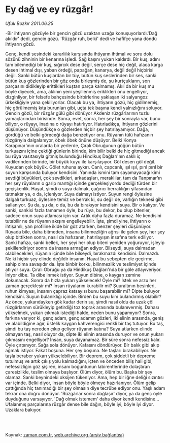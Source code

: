 # Ey dağ ve ey rüzgâr!

*Ufuk Bozkır 2011.06.25*

<td class="columnist-detail">
<p>-Bir ihtiyarın gözüyle bir gencin gözü uzaktan uzağa konuşuyorlardı.'Dağ akıldır' dedi, gencin gözü. 'Rüzgâr ruh, belki' dedi ve hafifçe yana döndü ihtiyarın gözü.</p>
<p>
<div id="haberMetinDiv">
<p>Genç, kendi sesindeki kararlılık karşısında ihtiyarın ihtimal ve soru dolu sözünü zihninin bir kenarına işledi. Sağ kaşını yukarı kaldırdı. Bir kuş, adını tam bilemediği bir kuş, sığırcık dese değil, serçe dese hiç değil, alaca karga desen ihtimal dışı, yaban ördeği, papağan, kanarya, değil değil hiçbirisi değil. Sanki bütün kuşlardan bir tüy, bütün kuş seslerinden bir ses, sanki bütün kuş gözlerinden bir göz onda birleşmiş de, şu kurtçukların, son parçasını didikleyip erittikleri kuştan parça kalmamış. Akıl da bir kuş mu böyle diyecek, ama, aklının yeni yeşillenmiş eriklikleri onu engelliyor, dizginliyor, bir felsefe bahçesinde birbirlerine yaklaşan iki salyangoz ürkekliğiyle yana çekiliyorlar. Olacak bu ya, ihtiyarın gözü, hiç gidilmemiş, hiç görülmemiş kıta burunları gibi, uçta tek başına kendi yalnızlığını soluyor. Gencin gözü, bir rüzgâr gülü gibi dönüyor Akdeniz rüzgârlarının tuzlu yamaçlarından birisinde. Sonra, evet, sonra, her şey bir sonrayla var, bunu biliyor, o rüyayı, inadına o rüyayı hatırlıyor. Hatırladıkça, ihtiyarın gözlerini düşünüyor. Düşündükçe o gözlerden hiçbir şey hatırlayamıyor. Dağa, gördüğü ve belki göreceği dağa benzetiyor onu. Rüyanın tülü hafızanın rüzgârıyla dalgalanıyor, öbek öbek önüne düşüyor. Belki Konya Karapınar'ının oralarda bir yerlerde, Çıralı Obruğunun göğün bütün turkuazını içine çektiği günlerin birinde, kim bilir belki de hiç gitmediği ancak bu rüya vasıtasıyla gitmiş bulunduğu Hindikuş Dağları'nın saklı iç vadilerinden birinde, bir büyük kuyu ile karşılaşıyor. Göl desen göl değil. Kuyudan çok büyük. Gölet ruhuna aykırı. Canlı, capcanlı, ışıl ışıl, pırıl pırıl bir suyun karşısında buluyor kendisini. Yanında ismini tam sayamayacağı kimi sevdiği büyükleri, çok sevdikleri, arkadaşları, meraklılar, tam da Tanpınar'ın her şey rüyaların o garip mantığı içinde gerçekleşiyordu dediği türden bir geçişkenlik. Hayat, şimdi o suya dalmak, çağırıcı berraklığın şifasından tatmaktır ya, o da, içleniyor. Suya dalmayı istiyor. Suyun rengi öylesine dalgalı turkuaz, öylesine temiz ve berrak ki, su değil de, varlığın teknesi gibi sallanıyor. Şu da, şu da, o da, bu da bırakıyor kendisini suya. Bir o kalıyor. Ve sanki, sankisi fazla tamamen öyle, bu rüya, bu dekor, bu olup bitenler, sadece onun suya atlaması için var. Artık daha fazla duramaz. Ne kendisini tutabilir ne de rüyanın akışını engelleyebilir. İşte, şimdi yine, ihtiyarın o ihtişamlı, yan profiline ikide bir göz atarken, benzer şeyleri düşünüyor. Rüyada bile, daha bitmeden, insana bilinmezliğin ağrısı ile gelen şey, her şey olup bittikten sonra, nasıl da hafızanın, hatırlayışın insafına terk ediliyor. Sanki hafıza, sanki bellek, her şeyi her olup biteni yeniden yoğuruyor, işleyip şekillendiriyor sonra da insana armağan ediyor. Bilseydi, suya dalmadan olabilecekleri, rüyanın içinde bile bilseydi, bırakmazdı kendisini. Dalmazdı. Ne ki hiçbir şey elinde değildir insanın. Hayat bu sebepten ele geçirme, sahip olma savaşıdır da. İşte binbir korku, bilinmezlik ve teslimiyet içinde atlıyor suya. Çıralı Obruğu ya da Hindikuş Dağları'nda bir göle atlayıveriyor. İniyor dibe. Ta dibe inmek istiyor. Suyun dibine, o kaygan zemine dokunacak. Sonra da hızla yukarı yükselecek! Öyle mi? İstek ve arzu her zaman gerçekleşir mi? İnsan rüyalarını kurabilir mi? Şuuraltının besinleri, ruhun kimyası, insanın çapraz katsayısı bunu başarabilir mi? Dipte buluyor kendisini. Suyun bulanıklığı içinde. Birden bu suyu kim bulandırmış olabilir? Az önce, yukarıdayken gök kadar derin su, şimdi nasıl oldu da uzak çöl rüzgârlarının sürükleyip getirdiği toz toprak arasında bulanıvermiş. Dahası yükselmek, yukarı çıkmak istediği halde, neden bunu yapamıyor? Sonra, farkına varıyor ki, genç adam, genç adamın gözleri, iki elinin arasında, geniş ve alabildiğine ağır, üstelik kaygan kahverengisi renkli bir taş tutuyor. Bu taş, şimdi bu taş nereden çıkıp geliyor rüyanın katına? Suya atlarken elinde olmayan taş, nasıl oluyor da, dipte iki elinin arasında duruyor ve onun yukarı çıkmasını engelliyor? İnsan, suya dayanamaz. Bir süre sonra nefessiz kalır. Öyle çırpınıyor. Sağa sola dönüyor. Kafasını döndürüyor. Bir balık gibi akıp ağmak istiyor. Fakat boşuna. Her şey boşuna. Ne taşları bırakabiliyor. Ne taşla beraber yukarı yükselebiliyor. Bir deprem, çok şiddetli bir depreme tutulmuş ve artık çıkış yolu kalmadığını, içten ve önceden biliş hali gibi, nefessizliğin göz şişiren, insanı boğuntunun labirentlerinde dolaştıran çaresizlikle, teslim olmaya başlıyor. Ölüm diyor, ölüm bu. Başka bir şey olamaz. Sanki beynindeki oksijen tükeniyor. Ama, hep bir iğne deliği sızıntısı var içinde. Belki diyor, insan böyle böyle ölmeye hazırlanıyor. Ölüm gelip çattığında hiç tanımadığı bir şey olmasın diye tecrübe ediyor onu. Yaşlı adam tekrar ona doğru dönüyor. 'Rüzgârlar sonra dağlaşır' diyor, ya da genç öyle duyduğunu varsayıyor. 'Dağ olmak istemem' daha diyor kendi kendisine... Ufalanmış parçalarına rüzgâr dense bile dağın, böyle iyi, böyle iyi diyor. Uzaklara bakıyor.</p></div>
</p>


<p><br>
		 </br></p></td>

Kaynak: [zaman.com.tr](http://zaman.com.tr/yazar.do?yazino=1150622), [web.archive.org (arşiv bağlantısı)](http://web.archive.org/web/20110629064332/http://www.zaman.com.tr:80/yazar.do?yazino=1150622)
